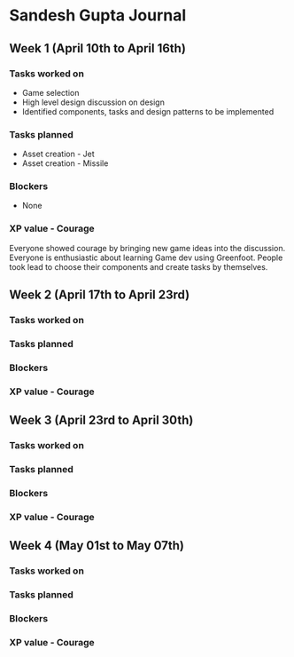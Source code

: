 # Sandesh Gupta Journal

## Week 1 (April 10th to April 16th)

### Tasks worked on
* Game selection
* High level design discussion on design
* Identified components, tasks and design patterns to be implemented

### Tasks planned
* Asset creation - Jet
* Asset creation - Missile

### Blockers
* None

### XP value - Courage
Everyone showed courage by bringing new game ideas into the discussion. Everyone is enthusiastic about learning Game dev using Greenfoot. People took lead to choose their components and create tasks by themselves.


## Week 2 (April 17th to April 23rd)

### Tasks worked on


### Tasks planned


### Blockers


### XP value - Courage

## Week 3 (April 23rd to April 30th)

### Tasks worked on


### Tasks planned


### Blockers


### XP value - Courage

## Week 4 (May 01st to May 07th)

### Tasks worked on


### Tasks planned


### Blockers


### XP value - Courage